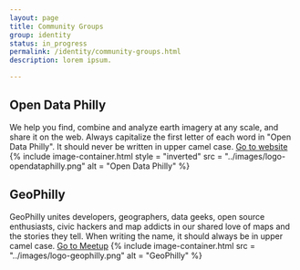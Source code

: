 ```yaml
---
layout: page
title: Community Groups
group: identity
status: in_progress
permalink: /identity/community-groups.html
description: lorem ipsum.

---
```



## Open Data Philly
We help you find, combine and analyze earth imagery at any scale, and share it on the web. Always capitalize the first letter of each word in "Open Data Philly". It should never be written in upper camel case. [Go to website](https://www.rasterfoundry.com/)
{% include image-container.html
  style = "inverted"
  src =  "../images/logo-opendataphilly.png"
  alt =  "Open Data Philly"
%}


## GeoPhilly
GeoPhilly unites developers, geographers, data geeks, open source enthusiasts, civic hackers and map addicts in our shared love of maps and the stories they tell. When writing the name, it should always be in upper camel case. [Go to Meetup](https://www.meetup.com/GeoPhilly/)
{% include image-container.html
  src =  "../images/logo-geophilly.png"
  alt =  "GeoPhilly"
%}
